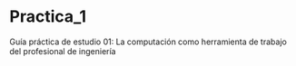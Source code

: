 # Practica_1
Guía práctica de estudio 01: La  computación como herramienta de trabajo  del profesional de ingeniería
